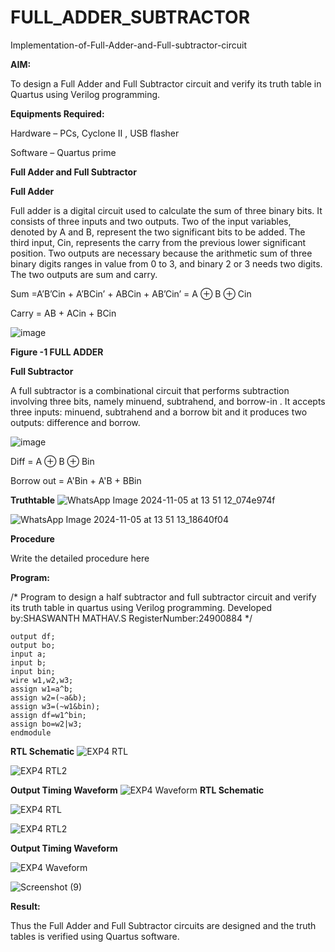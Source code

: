 # FULL_ADDER_SUBTRACTOR

Implementation-of-Full-Adder-and-Full-subtractor-circuit

**AIM:**

To design a Full Adder and Full Subtractor circuit and verify its truth table in Quartus using Verilog programming.

**Equipments Required:**

Hardware – PCs, Cyclone II , USB flasher

Software – Quartus prime

**Full Adder and Full Subtractor**

**Full Adder**

Full adder is a digital circuit used to calculate the sum of three binary bits. It consists of three inputs and two outputs. Two of the input variables, denoted by A and B, represent the two significant bits to be added. The third input, Cin, represents the carry from the previous lower significant position. Two outputs are necessary because the arithmetic sum of three binary digits ranges in value from 0 to 3, and binary 2 or 3 needs two digits. The two outputs are sum and carry.

Sum =A’B’Cin + A’BCin’ + ABCin + AB’Cin’ = A ⊕ B ⊕ Cin 

Carry = AB + ACin + BCin

![image](https://github.com/naavaneetha/FULL_ADDER_SUBTRACTOR/assets/154305477/0f30ba51-5ffb-4198-845f-18e054f675e7)

**Figure -1 FULL ADDER**

**Full Subtractor**

A full subtractor is a combinational circuit that performs subtraction involving three bits, namely minuend, subtrahend, and borrow-in . It accepts three inputs: minuend, subtrahend and a borrow bit and it produces two outputs: difference and borrow.

![image](https://github.com/naavaneetha/FULL_ADDER_SUBTRACTOR/assets/154305477/02b24f51-ab51-4304-9ad6-7b81ffc1ead5)

Diff = A ⊕ B ⊕ Bin 

Borrow out = A'Bin + A'B + BBin

**Truthtable**
![WhatsApp Image 2024-11-05 at 13 51 12_074e974f](https://github.com/user-attachments/assets/bbc5fae2-fee6-4b0e-a26c-7e4608b34fa1)

![WhatsApp Image 2024-11-05 at 13 51 13_18640f04](https://github.com/user-attachments/assets/4860b646-ad9e-4136-acac-ebec63e70c12)

**Procedure**

Write the detailed procedure here

**Program:**

/* Program to design a half subtractor and full subtractor circuit and verify its truth table in quartus using Verilog programming. 
Developed by:SHASWANTH MATHAV.S RegisterNumber:24900884
*/
```module EXP_4 (df,bo,a,b,bin);
output df;
output bo;
input a;
input b;
input bin;
wire w1,w2,w3;
assign w1=a^b;
assign w2=(~a&b);
assign w3=(~w1&bin);
assign df=w1^bin;
assign bo=w2|w3;
endmodule
```
**RTL Schematic**
![EXP4 RTL](https://github.com/user-attachments/assets/d68c1a19-0032-42b8-897e-ccc258a01c3f)

![EXP4 RTL2](https://github.com/user-attachments/assets/9f3a5598-b619-42e4-a49c-aeb9fbab1209)


**Output Timing Waveform**
![EXP4 Waveform](https://github.com/user-attachments/assets/239db52b-0d5e-4237-a83b-0da919ec0c7a)
**RTL Schematic**

![EXP4 RTL](https://github.com/user-attachments/assets/d68c1a19-0032-42b8-897e-ccc258a01c3f)

![EXP4 RTL2](https://github.com/user-attachments/assets/9f3a5598-b619-42e4-a49c-aeb9fbab1209)


**Output Timing Waveform**

![EXP4 Waveform](https://github.com/user-attachments/assets/239db52b-0d5e-4237-a83b-0da919ec0c7a)

![Screenshot (9)](https://github.com/user-attachments/assets/fc373807-492e-42f1-b41c-827510e24c78)


**Result:**

Thus the Full Adder and Full Subtractor circuits are designed and the truth tables is verified using Quartus software.


